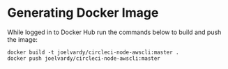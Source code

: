# Generating Docker Image

While logged in to Docker Hub run the commands below to build and push the image:

```
docker build -t joelvardy/circleci-node-awscli:master .
docker push joelvardy/circleci-node-awscli:master
```

